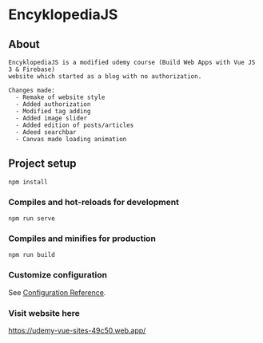 # EncyklopediaJS

## About
```
EncyklopediaJS is a modified udemy course (Build Web Apps with Vue JS 3 & Firebase)
website which started as a blog with no authorization.

Changes made:
  - Remake of website style
  - Added authorization
  - Modified tag adding
  - Added image slider
  - Added edition of posts/articles
  - Adeed searchbar
  - Canvas made loading animation
```

## Project setup
```
npm install
```

### Compiles and hot-reloads for development
```
npm run serve
```

### Compiles and minifies for production
```
npm run build
```

### Customize configuration
See [Configuration Reference](https://cli.vuejs.org/config/).

### Visit website here

https://udemy-vue-sites-49c50.web.app/


